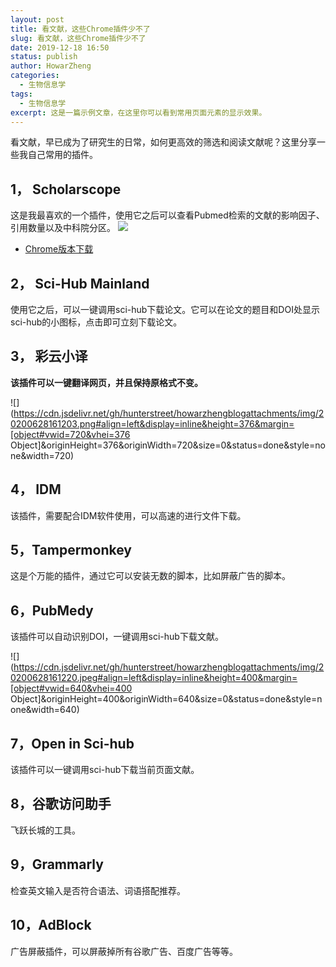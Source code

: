 ```yaml
---
layout: post
title: 看文献，这些Chrome插件少不了
slug: 看文献，这些Chrome插件少不了
date: 2019-12-18 16:50
status: publish
author: HowarZheng
categories: 
  - 生物信息学
tags:
  - 生物信息学
excerpt: 这是一篇示例文章，在这里你可以看到常用页面元素的显示效果。
---
```


看文献，早已成为了研究生的日常，如何更高效的筛选和阅读文献呢？这里分享一些我自己常用的插件。

## 1， Scholarscope

这是我最喜欢的一个插件，使用它之后可以查看Pubmed检索的文献的影响因子、引用数量以及中科院分区。
![](https://cdn.jsdelivr.net/gh/hunterstreet/howarzhengblogattachments/img/20200628161132.png#vwid=720&vhei=378)

 - [Chrome版本下载][1]

## 2， Sci-Hub Mainland


使用它之后，可以一键调用sci-hub下载论文。它可以在论文的题目和DOI处显示sci-hub的小图标，点击即可立刻下载论文。

## 3， 彩云小译

**该插件可以一键翻译网页，并且保持原格式不变。**

![](https://cdn.jsdelivr.net/gh/hunterstreet/howarzhengblogattachments/img/20200628161203.png#align=left&display=inline&height=376&margin=[object#vwid=720&vhei=376 Object]&originHeight=376&originWidth=720&size=0&status=done&style=none&width=720)


##  4， IDM

该插件，需要配合IDM软件使用，可以高速的进行文件下载。

## 5，Tampermonkey

这是个万能的插件，通过它可以安装无数的脚本，比如屏蔽广告的脚本。

## 6，PubMedy

该插件可以自动识别DOI，一键调用sci-hub下载文献。


![](https://cdn.jsdelivr.net/gh/hunterstreet/howarzhengblogattachments/img/20200628161220.jpeg#align=left&display=inline&height=400&margin=[object#vwid=640&vhei=400 Object]&originHeight=400&originWidth=640&size=0&status=done&style=none&width=640)


## 7，Open in Sci-hub

该插件可以一键调用sci-hub下载当前页面文献。

## 8，谷歌访问助手

飞跃长城的工具。

## 9，Grammarly

检查英文输入是否符合语法、词语搭配推荐。

## 10，AdBlock

广告屏蔽插件，可以屏蔽掉所有谷歌广告、百度广告等等。


  [1]: https://chrome.google.com/webstore/detail/scholarscope-chrome-versi/mokcaeplgcdllmhdmfhcbjcgmaibpdgk/related
